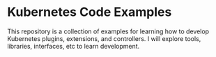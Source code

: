 # Kubernetes Code Examples
This repository is a collection of examples for learning how to develop Kubernetes plugins, extensions, and controllers. I will explore tools, libraries, interfaces, etc to learn development.